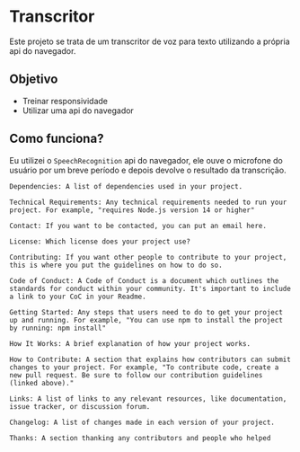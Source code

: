 # Transcritor 
Este projeto se trata de um transcritor de voz para texto utilizando a própria api do navegador.

## Objetivo 
* Treinar responsividade
* Utilizar uma api do navegador

## Como funciona?
Eu utilizei o `SpeechRecognition` api do navegador, ele ouve o microfone do usuário por um breve período e depois devolve o resultado da transcrição.
    
    Dependencies: A list of dependencies used in your project.
    
    Technical Requirements: Any technical requirements needed to run your project. For example, "requires Node.js version 14 or higher"
    
    Contact: If you want to be contacted, you can put an email here.
    
    License: Which license does your project use?
    
    Contributing: If you want other people to contribute to your project, this is where you put the guidelines on how to do so.
    
    Code of Conduct: A Code of Conduct is a document which outlines the standards for conduct within your community. It's important to include a link to your CoC in your Readme.
    
    Getting Started: Any steps that users need to do to get your project up and running. For example, "You can use npm to install the project by running: npm install"
    
    How It Works: A brief explanation of how your project works.
    
    How to Contribute: A section that explains how contributors can submit changes to your project. For example, "To contribute code, create a new pull request. Be sure to follow our contribution guidelines (linked above)."
    
    Links: A list of links to any relevant resources, like documentation, issue tracker, or discussion forum.
    
    Changelog: A list of changes made in each version of your project.
    
    Thanks: A section thanking any contributors and people who helped 
